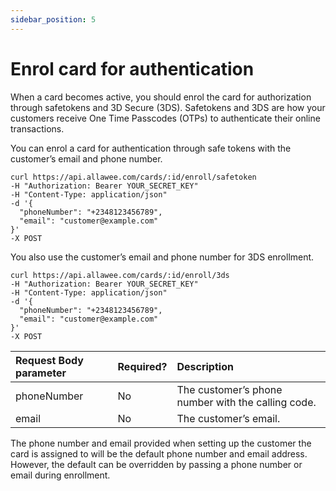 ```yaml
---
sidebar_position: 5
---
```


# Enrol card for authentication

When a card becomes active, you should enrol the card for authorization through safetokens and 3D Secure (3DS). Safetokens and 3DS are how your customers receive One Time Passcodes (OTPs) to authenticate their online transactions.

You can enrol a card for authentication through safe tokens with the customer’s email and phone number.

```
curl https://api.allawee.com/cards/:id/enroll/safetoken
-H "Authorization: Bearer YOUR_SECRET_KEY"
-H "Content-Type: application/json"
-d '{
  "phoneNumber": "+2348123456789",
  "email": "customer@example.com"
}'
-X POST
```

You also use the customer’s email and phone number for 3DS enrollment.

```
curl https://api.allawee.com/cards/:id/enroll/3ds
-H "Authorization: Bearer YOUR_SECRET_KEY"
-H "Content-Type: application/json"
-d '{
  "phoneNumber": "+2348123456789",
  "email": "customer@example.com"
}'
-X POST
```

| Request Body parameter | Required? | Description |
| :---- | :---- | :---- |
| phoneNumber | No | The customer’s phone number with the calling code. |
| email | No | The customer’s email. |

The phone number and email provided when setting up the customer the card is assigned to will be the default phone number and email address. However, the default can be overridden by passing a phone number or email during enrollment.
